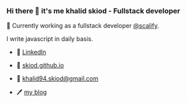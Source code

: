 ### Hi there 👋 it's me khalid skiod - Fullstack developer

🔭 Currently working as a fullstack developer [@scalify](https://www.scalify.com).

I write javascript in daily basis.

- 👔 [LinkedIn](https://www.linkedin.com/in/khalid-skiod-240214125/)

- 🚀 [skiod.github.io](https://skiod.github.io)

- 📧 [khalid94.skiod@gmail.com](mailto:khalid94.skiod@gmail.com)

- 🖊️ [my blog](https://medium.com/@khalidskiod)

